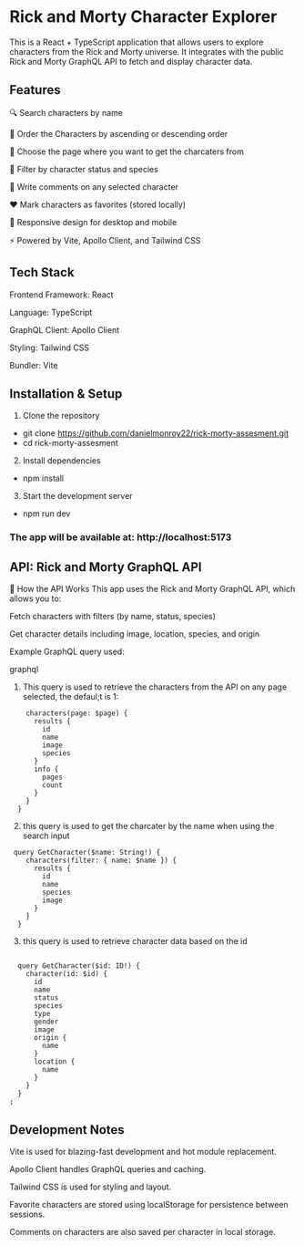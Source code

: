# Rick and Morty Character Explorer

This is a React + TypeScript application that allows users to explore characters from the Rick and Morty universe. It integrates with the public Rick and Morty GraphQL API to fetch and display character data.

## Features
🔍 Search characters by name

🎯 Order the Characters by ascending or descending order

🎯 Choose the page where you want to get the charcaters from

🎯 Filter by character status and species

🎯 Write comments on any selected character

❤️ Mark characters as favorites (stored locally)

📱 Responsive design for desktop and mobile

⚡ Powered by Vite, Apollo Client, and Tailwind CSS

## Tech Stack
Frontend Framework: React

Language: TypeScript

GraphQL Client: Apollo Client

Styling: Tailwind CSS

Bundler: Vite


## Installation & Setup
1. Clone the repository
- git clone https://github.com/danielmonroy22/rick-morty-assesment.git
- cd rick-morty-assesment
2. Install dependencies
- npm install
3. Start the development server
- npm run dev
### The app will be available at: http://localhost:5173


## API: Rick and Morty GraphQL API

📡 How the API Works
This app uses the Rick and Morty GraphQL API, which allows you to:

Fetch characters with filters (by name, status, species)

Get character details including image, location, species, and origin

Example GraphQL query used:

graphql
 1. This query is used to retrieve the characters from the API on any page selected, the defaul;t is 1: 
``` query GetCharacters($page: Int) {
    characters(page: $page) {
      results {
        id
        name
        image
        species
      }
      info {
        pages
        count
      }
    }
  }
``` 
2. this query is used to get the charcater by the name when using the search input  
```
 query GetCharacter($name: String!) {
    characters(filter: { name: $name }) {
      results {
        id
        name
        species
        image
      }
    }
  }
 ``` 
3. this query is used to retrieve character data based on the id
```

  query GetCharacter($id: ID!) {
    character(id: $id) {
      id
      name
      status
      species
      type
      gender
      image
      origin {
        name
      }
      location {
        name
      }
    }
  }
;

```


## Development Notes
Vite is used for blazing-fast development and hot module replacement.

Apollo Client handles GraphQL queries and caching.

Tailwind CSS is used for styling and layout.

Favorite characters are stored using localStorage for persistence between sessions.

Comments on characters are also saved per character in local storage.
